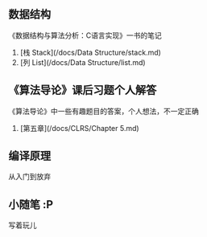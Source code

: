 ## 数据结构

《数据结构与算法分析：C语言实现》一书的笔记

1. [栈 Stack](/docs/Data Structure/stack.md)
2. [列 List](/docs/Data Structure/list.md)

## 《算法导论》课后习题个人解答

《算法导论》中一些有趣题目的答案，个人想法，不一定正确

1. [第五章](/docs/CLRS/Chapter 5.md)

## 编译原理

从入门到放弃

## 小随笔 :P

写着玩儿
